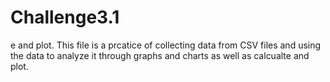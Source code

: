 # Challenge3.1
e and plot.
This file is a prcatice of collecting data from CSV files and using the data to analyze it through graphs and charts as well as calcualte and plot. 
